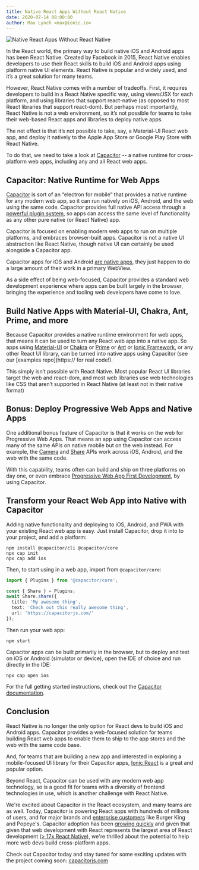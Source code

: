 ```yaml
---
title: Native React Apps Without React Native
date: 2020-07-14 08:00:00
author: Max Lynch <max@ionic.io>
---
```


![Native React Apps Without React Native](/assets/img/blog/native-wout-react-native.png)

In the React world, the primary way to build native iOS and Android apps has been React Native. Created by Facebook in 2015, React Native enables developers to use their React skills to build iOS and Android apps using platform native UI elements. React Native is popular and widely used, and it’s a great solution for many teams.

However, React Native comes with a number of tradeoffs. First, it requires developers to build in a React Native specific way, using views/JSX for each platform, and using libraries that support react-native (as opposed to most React libraries that support react-dom). But perhaps most importantly, React Native is not a web environment, so it’s not possible for teams to take their web-based React apps and libraries to deploy native apps.

The net effect is that it’s not possible to take, say, a Material-UI React web app, and deploy it natively to the Apple App Store or Google Play Store with React Native.

To do that, we need to take a look at [Capacitor](https://capacitorjs.com/) -- a native runtime for cross-platform web apps, including any and all React web apps.

<!--more-->

## Capacitor: Native Runtime for Web Apps

[Capacitor](https://capacitorjs.com/) is sort of an “electron for mobile” that provides a native runtime for any modern web app, so it can run natively on iOS, Android, and the web using the same code. Capacitor provides full native API access through a [powerful plugin system](https://capacitorjs.com/docs/plugins), so apps can access the same level of functionality as any other pure native (or React Native) app.

Capacitor is focused on enabling modern web apps to run on multiple platforms, and embraces browser-built apps. Capacitor is not a native UI abstraction like React Native, though native UI can certainly be used alongside a Capacitor app.

Capacitor apps for iOS and Android [are native apps](https://medium.com/@maxlynch/cordova-ionic-apps-are-native-apps-64f9e1a995d9), they just happen to do a large amount of their work in a primary WebView.

As a side effect of being web-focused, Capacitor provides a standard web development experience where apps can be built largely in the browser, bringing the experience and tooling web developers have come to love.

## Build Native Apps with Material-UI, Chakra, Ant, Prime, and more

Because Capacitor provides a native runtime environment for web apps, that means it can be used to turn any React web app into a native app. So apps using [Material-UI](https://material-ui.com/) or [Chakra](https://chakra-ui.com/) or [Prime](https://www.primefaces.org/primereact/) or [Ant](https://ant.design/) or [Ionic Framework](https://ionicframework.com/), or any other React UI library, can be turned into native apps using Capacitor (see our [examples repo](https:// for real code!).

This simply isn’t possible with React Native. Most popular React UI libraries target the web and react-dom, and most web libraries use web technologies like CSS that aren’t supported in React Native (at least not in their native format)

## Bonus: Deploy Progressive Web Apps and Native Apps

One additional bonus feature of Capacitor is that it works on the web for Progressive Web Apps. That means an app using Capacitor can access many of the same APIs on native mobile but on the web instead. For example, the [Camera](https://capacitorjs.com/docs/apis/camera) and [Share](https://capacitorjs.com/docs/apis/share) APIs work across iOS, Android, and the web with the same code.

With this capability, teams often can build and ship on three platforms on day one, or even embrace [Progressive Web App First Development](https://ionicframework.com/blog/forget-mobile-first-progressive-web-app-first-is-the-future/), by using Capacitor.

## Transform your React Web App into Native with Capacitor

Adding native functionality and deploying to iOS, Android, and PWA with your existing React web app is easy. Just install Capacitor, drop it into to your project, and add a platform:

```shell
npm install @capacitor/cli @capacitor/core
npx cap init
npx cap add ios
```

Then, to start using in a web app, import from `@capacitor/core`:

```typescript
import { Plugins } from '@capacitor/core';

const { Share } = Plugins;
await Share.share({
  title: 'My awesome thing',
  text: 'Check out this really awesome thing',
  url: 'https://capacitorjs.com/'
});
```

Then run your web app:

```shell
npm start
```

Capacitor apps can be built primarily in the browser, but to deploy and test on iOS or Android (simulator or device), open the IDE of choice and run directly in the IDE:

```shell
npx cap open ios
```

For the full getting started instructions, check out the [Capacitor documentation](https://capacitorjs.com/docs/getting-started).

## Conclusion

React Native is no longer the only option for React devs to build iOS and Android apps. Capacitor provides a web-focused solution for teams building React web apps to enable them to ship to the app stores and the web with the same code base.

And, for teams that are building a new app and interested in exploring a mobile-focused UI library for their Capacitor apps, [Ionic React](https://ionicframework.com/) is a great and popular option.

Beyond React, Capacitor can be used with any modern web app technology, so is a good fit for teams with a diversity of frontend technologies in use, which is another challenge with React Native.

We're excited about Capacitor in the React ecosystem, and many teams are as well. Today, Capacitor is powering React apps with hundreds of millions of users, and for major brands and [enterprise customers](https://ionicframework.com/customers) like Burger King and Popeye's. Capacitor adoption has been [growing quickly](https://twitter.com/maxlynch/status/1280531102650769408) and given that given that web development with React represents the largest area of React development ([> 17x React Native](https://npmcharts.com/compare/react-native,react-dom?interval=7)), we're thrilled about the potential to help more web devs build cross-platform apps.

Check out Capacitor today and stay tuned for some exciting updates with the project coming soon: [capacitorjs.com](https://capacitorjs.com/)